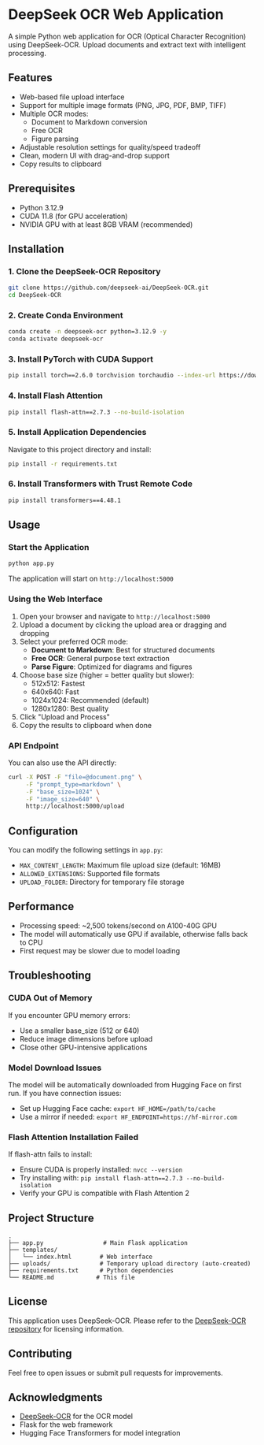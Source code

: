 # DeepSeek OCR Web Application

A simple Python web application for OCR (Optical Character Recognition) using DeepSeek-OCR. Upload documents and extract text with intelligent processing.

## Features

- Web-based file upload interface
- Support for multiple image formats (PNG, JPG, PDF, BMP, TIFF)
- Multiple OCR modes:
  - Document to Markdown conversion
  - Free OCR
  - Figure parsing
- Adjustable resolution settings for quality/speed tradeoff
- Clean, modern UI with drag-and-drop support
- Copy results to clipboard

## Prerequisites

- Python 3.12.9
- CUDA 11.8 (for GPU acceleration)
- NVIDIA GPU with at least 8GB VRAM (recommended)

## Installation

### 1. Clone the DeepSeek-OCR Repository

```bash
git clone https://github.com/deepseek-ai/DeepSeek-OCR.git
cd DeepSeek-OCR
```

### 2. Create Conda Environment

```bash
conda create -n deepseek-ocr python=3.12.9 -y
conda activate deepseek-ocr
```

### 3. Install PyTorch with CUDA Support

```bash
pip install torch==2.6.0 torchvision torchaudio --index-url https://download.pytorch.org/whl/cu118
```

### 4. Install Flash Attention

```bash
pip install flash-attn==2.7.3 --no-build-isolation
```

### 5. Install Application Dependencies

Navigate to this project directory and install:

```bash
pip install -r requirements.txt
```

### 6. Install Transformers with Trust Remote Code

```bash
pip install transformers==4.48.1
```

## Usage

### Start the Application

```bash
python app.py
```

The application will start on `http://localhost:5000`

### Using the Web Interface

1. Open your browser and navigate to `http://localhost:5000`
2. Upload a document by clicking the upload area or dragging and dropping
3. Select your preferred OCR mode:
   - **Document to Markdown**: Best for structured documents
   - **Free OCR**: General purpose text extraction
   - **Parse Figure**: Optimized for diagrams and figures
4. Choose base size (higher = better quality but slower):
   - 512x512: Fastest
   - 640x640: Fast
   - 1024x1024: Recommended (default)
   - 1280x1280: Best quality
5. Click "Upload and Process"
6. Copy the results to clipboard when done

### API Endpoint

You can also use the API directly:

```bash
curl -X POST -F "file=@document.png" \
     -F "prompt_type=markdown" \
     -F "base_size=1024" \
     -F "image_size=640" \
     http://localhost:5000/upload
```

## Configuration

You can modify the following settings in `app.py`:

- `MAX_CONTENT_LENGTH`: Maximum file upload size (default: 16MB)
- `ALLOWED_EXTENSIONS`: Supported file formats
- `UPLOAD_FOLDER`: Directory for temporary file storage

## Performance

- Processing speed: ~2,500 tokens/second on A100-40G GPU
- The model will automatically use GPU if available, otherwise falls back to CPU
- First request may be slower due to model loading

## Troubleshooting

### CUDA Out of Memory

If you encounter GPU memory errors:
- Use a smaller base_size (512 or 640)
- Reduce image dimensions before upload
- Close other GPU-intensive applications

### Model Download Issues

The model will be automatically downloaded from Hugging Face on first run. If you have connection issues:
- Set up Hugging Face cache: `export HF_HOME=/path/to/cache`
- Use a mirror if needed: `export HF_ENDPOINT=https://hf-mirror.com`

### Flash Attention Installation Failed

If flash-attn fails to install:
- Ensure CUDA is properly installed: `nvcc --version`
- Try installing with: `pip install flash-attn==2.7.3 --no-build-isolation`
- Verify your GPU is compatible with Flash Attention 2

## Project Structure

```
.
├── app.py                 # Main Flask application
├── templates/
│   └── index.html        # Web interface
├── uploads/              # Temporary upload directory (auto-created)
├── requirements.txt      # Python dependencies
└── README.md            # This file
```

## License

This application uses DeepSeek-OCR. Please refer to the [DeepSeek-OCR repository](https://github.com/deepseek-ai/DeepSeek-OCR) for licensing information.

## Contributing

Feel free to open issues or submit pull requests for improvements.

## Acknowledgments

- [DeepSeek-OCR](https://github.com/deepseek-ai/DeepSeek-OCR) for the OCR model
- Flask for the web framework
- Hugging Face Transformers for model integration
